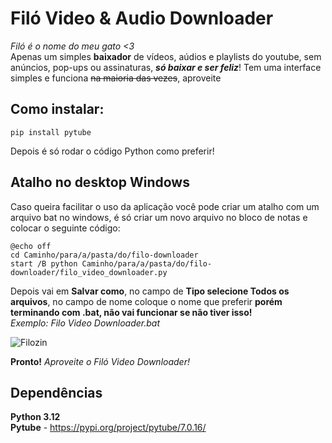 # Filó Video & Audio Downloader
*Filó é o nome do meu gato <3*\
Apenas um simples **baixador** de vídeos, aúdios e playlists do youtube, sem anúncios, pop-ups ou assinaturas, ***só baixar e ser feliz***!
Tem uma interface simples e funciona ~~na maioria das vezes~~, aproveite

## Como instalar:

    pip install pytube
Depois é só rodar o código Python como preferir!

## Atalho no desktop Windows
Caso queira facilitar o uso da aplicação você pode criar um atalho com um arquivo bat no windows, é só criar um novo arquivo no bloco de notas e colocar o seguinte código:

    @echo off
    cd Caminho/para/a/pasta/do/filo-downloader
    start /B python Caminho/para/a/pasta/do/filo-downloader/filo_video_downloader.py
Depois vai em **Salvar como**, no campo de **Tipo selecione Todos os arquivos**, no campo de nome coloque o nome que preferir **porém terminando com .bat, não vai funcionar se não tiver isso!**\
*Exemplo: Filo Video Downloader.bat*

![Filozin]("filo-2.jpeg")

**Pronto!**
*Aproveite o Filó Video Downloader!*

## Dependências
**Python 3.12** \
**Pytube** - https://pypi.org/project/pytube/7.0.16/

